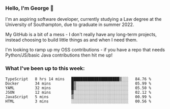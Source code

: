 ### Hello, I'm George 👋

I'm an aspiring software developer, currently studying a Law degree at the University of Southampton, due to graduate in summer 2022. 

My GitHub is a bit of a mess - I don't really have any long-term projects, instead choosing to build little things as and when I need them.

I'm looking to ramp up my OSS contributions - if you have a repo that needs Python/JS/basic Java contributions then hit me up!

<!--
**georgegebbett/georgegebbett** is a ✨ _special_ ✨ repository because its `README.md` (this file) appears on your GitHub profile.

Here are some ideas to get you started:

- 🔭 I’m currently working on ...
- 🌱 I’m currently learning ...
- 👯 I’m looking to collaborate on ...
- 🤔 I’m looking for help with ...
- 💬 Ask me about ...
- 📫 How to reach me: ...
- 😄 Pronouns: ...
- ⚡ Fun fact: ...
-->

### What I've been up to this week:
<!--START_SECTION:waka-->

```text
TypeScript   8 hrs 14 mins   █████████████████████▒░░░   84.76 %
Docker       34 mins         █▒░░░░░░░░░░░░░░░░░░░░░░░   05.99 %
YAML         32 mins         █▒░░░░░░░░░░░░░░░░░░░░░░░   05.50 %
JSON         12 mins         ▓░░░░░░░░░░░░░░░░░░░░░░░░   02.12 %
JavaScript   5 mins          ▒░░░░░░░░░░░░░░░░░░░░░░░░   00.99 %
HTML         3 mins          ░░░░░░░░░░░░░░░░░░░░░░░░░   00.56 %
```

<!--END_SECTION:waka-->
